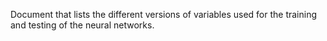 Document that lists the different versions of variables used for the training and testing of the neural networks.
